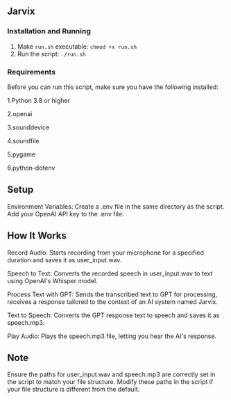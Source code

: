 ## Jarvix ##

### Installation and Running ###

1. Make `run.sh` executable: `chmod +x run.sh`
2. Run the script: `./run.sh`


### Requirements ####
Before you can run this script, make sure you have the following installed:

1.Python 3.8 or higher

2.openai

3.sounddevice

4.soundfile

5.pygame

6.python-dotenv

## Setup ##
Environment Variables:
Create a .env file in the same directory as the script.
Add your OpenAI API key to the .env file:


## How It Works ##
Record Audio: Starts recording from your microphone for a specified duration and saves it as user_input.wav.

Speech to Text: Converts the recorded speech in user_input.wav to text using OpenAI's Whisper model.

Process Text with GPT: Sends the transcribed text to GPT for processing, receives a response tailored to the context of an AI system named Jarvix.

Text to Speech: Converts the GPT response text to speech and saves it as speech.mp3.

Play Audio: Plays the speech.mp3 file, letting you hear the AI's response.

## Note ##
Ensure the paths for user_input.wav and speech.mp3 are correctly set in the script to match your file structure. Modify these paths in the script if your file structure is different from the default.
